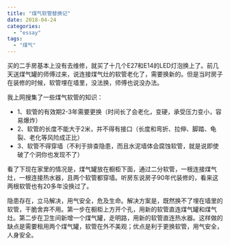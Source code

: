 ```yaml
---
title: "煤气软管替换记"
date: 2018-04-24
categories: 
  - "essay"
tags: 
  - "煤气"
---
```


买的二手房基本上没有去维修，就买了十几个E27和E14的LED灯泡换上了。前几天送煤气罐的师傅过来，说连接煤气灶的软管老化了，需要换新的。但是当时房子在装修的时候，软管埋在墙里，没法换，师傅也说没办法。

我上网搜集了一些煤气软管的知识：

- 1、软管的有效期2-3年需要更换（时间长了会老化，变硬，承受压力变小，容易爆炸）
- 2、软管的长度不能大于2米，并不得有接口（长度和弯折、拉伸、脚踏、龟裂、老化等风险成正比）
- 3、软管不得穿墙（不利于排查隐患，而且水泥墙体会腐蚀软管，就是说即使破了个洞你也发现不了）

看了下现在家里的情况是，煤气罐放在橱柜下面，通过二分软管，一根连接煤气灶，一根连接热水器，且两个软管都穿墙。听房东说房子90年代装修的，看来这两根软管也有20多年没换过了。

隐患存在，立马解决，用气安全，危及生命。解决方案是，既然换不了埋在墙里的软管，干脆舍弃不用。第一步在橱柜上方开个孔，用新的软管直连煤气罐和煤气灶。第二步在卫生间新增一个煤气罐，走明路，用新的软管直连热水器。这样做的缺点是需要租用两个煤气罐，软管在外不美观；优点是利于更换软管，用气安全，人身安全。
